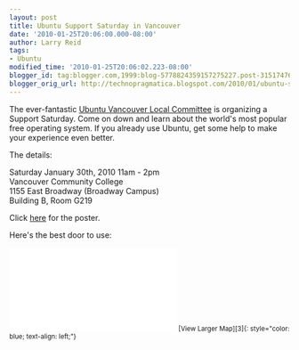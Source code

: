 ```yaml
---
layout: post
title: Ubuntu Support Saturday in Vancouver
date: '2010-01-25T20:06:00.000-08:00'
author: Larry Reid
tags:
- Ubuntu
modified_time: '2010-01-25T20:06:02.223-08:00'
blogger_id: tag:blogger.com,1999:blog-5778824359157275227.post-3151747619961921805
blogger_orig_url: http://technopragmatica.blogspot.com/2010/01/ubuntu-support-saturday-in-vancouver.html
---
```


The ever-fantastic [Ubuntu Vancouver Local Committee][1] is organizing a
Support Saturday. Come on down and learn about the world's most popular
free operating system. If you already use Ubuntu, get some help to make
your experience even better.  
  
The details:   
  
Saturday January 30th, 2010 11am - 2pm  
Vancouver Community College  
1155 East Broadway (Broadway Campus)  
Building B, Room G219  
  
Click [here][2] for the poster.  
  
Here's the best door to use:  
  
<iframe frameborder=\"0\" height=\"350\" marginheight=\"0\"
marginwidth=\"0\" scrolling=\"no\"
src=\"http://maps.google.ca/maps?q=49.264165,-123.080798&amp;num=1&amp;t=h&amp;sll=49.264228,-123.080834&amp;sspn=0.000494,0.001241&amp;hl=en&amp;ie=UTF8&amp;ll=49.264239,-123.080834&amp;spn=0.001978,0.004962&amp;z=18&amp;output=embed\"
width=\"425\"></iframe>  
<small>[View Larger Map][3]{: style="color: blue; text-align:
left;"}</small>



[1]: https://wiki.ubuntu.com/CanadianTeam/Vancouver
[2]: http://files.meetup.com/1411954/support_saturday2.pdf
[3]: http://maps.google.ca/maps?q=49.264165,-123.080798&amp;num=1&amp;t=h&amp;sll=49.264228,-123.080834&amp;sspn=0.000494,0.001241&amp;hl=en&amp;ie=UTF8&amp;ll=49.264239,-123.080834&amp;spn=0.001978,0.004962&amp;z=18&amp;source=embed
